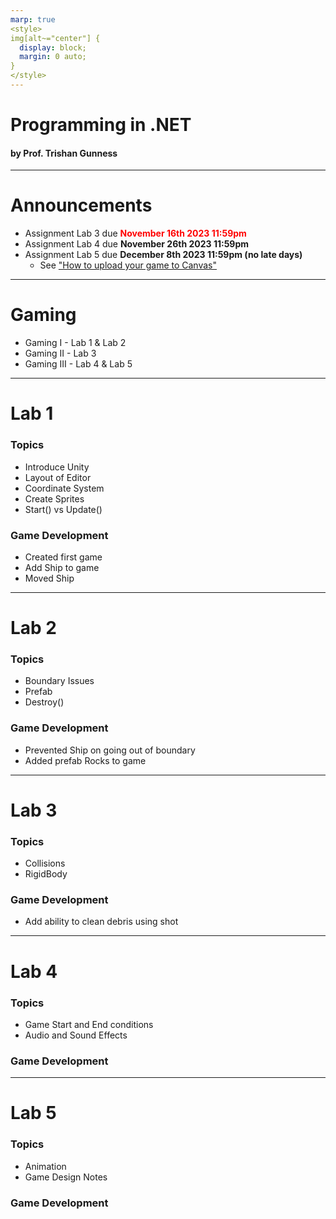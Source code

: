 ```yaml
---
marp: true
<style>
img[alt~="center"] {
  display: block;
  margin: 0 auto;
}
</style>
---
```


# Programming in .NET
#### by Prof. Trishan Gunness 
---
# Announcements  

- Assignment Lab 3 due <span style="color:red;">**November 16th 2023 11:59pm**</span>
- Assignment Lab 4 due **November 26th 2023 11:59pm**
- Assignment Lab 5 due **December 8th 2023 11:59pm (no late days)**
  - See ["How to upload your game to Canvas"](https://www.youtube.com/watch?v=PNpVoE8w2r8)
---
# Gaming

- Gaming I - Lab 1 & Lab 2
- Gaming II - Lab 3
- Gaming III - Lab 4 & Lab 5

---

# Lab 1
### Topics
- Introduce Unity
- Layout of Editor
- Coordinate System
- Create Sprites
- Start() vs Update()
### Game Development
- Created first game
- Add Ship to game
- Moved Ship

---
# Lab 2

### Topics
- Boundary Issues
- Prefab
- Destroy()

### Game Development
- Prevented Ship on going out of boundary
- Added prefab Rocks to game

---
# Lab 3

### Topics
- Collisions
- RigidBody

### Game Development
- Add ability to clean debris using shot

---

# Lab 4
### Topics
- Game Start and End conditions
- Audio and Sound Effects

### Game Development


---

# Lab 5

### Topics
- Animation
- Game Design Notes


### Game Development

